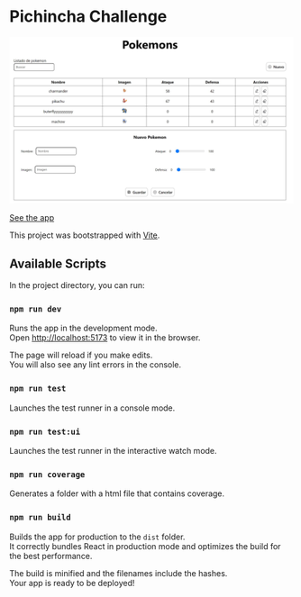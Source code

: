 # Pichincha Challenge

![App](./.readme-static/Screenshot.jpg)

[See the app]()

This project was bootstrapped with [Vite](https://vitejs.dev/).

## Available Scripts

In the project directory, you can run:

### `npm run dev`

Runs the app in the development mode.<br />
Open [http://localhost:5173](http://localhost:5173) to view it in the browser.

The page will reload if you make edits.<br />
You will also see any lint errors in the console.

### `npm run test`

Launches the test runner in a console mode.<br />

### `npm run test:ui`

Launches the test runner in the interactive watch mode.<br />

### `npm run coverage`

Generates a folder with a html file that contains coverage.<br />

### `npm run build`

Builds the app for production to the `dist` folder.<br />
It correctly bundles React in production mode and optimizes the build for the best performance.

The build is minified and the filenames include the hashes.<br />
Your app is ready to be deployed!
